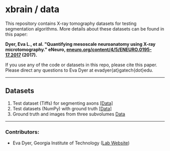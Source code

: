 # xbrain / data
This repository contains X-ray tomography datasets for testing segmentation algorithms. More details about these datasets can be found in this paper: 

__Dyer, Eva L., et al. "Quantifying mesoscale neuroanatomy using X-ray microtomography." eNeuro, [eneuro.org/content/4/5/ENEURO.0195-17.2017](http://www.eneuro.org/content/4/5/ENEURO.0195-17.2017) (2017).__

If you use any of the code or datasets in this repo, please cite this paper. 
Please direct any questions to Eva Dyer at evadyer{at}gatech{dot}edu.

----------------------------------------------------

## Datasets

1. Test dataset (Tiffs) for segmenting axons [[Data]](https://www.dropbox.com/s/llagt23vloleun6/img-data.zip?dl=0)
2. Test datasets (NumPy) with ground truth [[Data]](https://www.dropbox.com/sh/ea4q6ymx7nyeg17/AAD6lqPcbtKOVb2aouBhcD3wa?dl=0)
3. Ground truth and images from three subvolumes [Data](https://www.dropbox.com/s/040dsxyg5j165rv/Xbrain-GroundTruth.zip?dl=0)

----------------------------------------------------

### Contributors:
- Eva Dyer, Georgia Institute of Technology ([Lab Website](http://dyerlab.gatech.edu))

